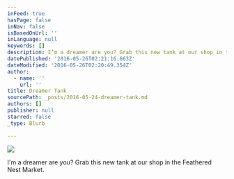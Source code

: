 ```yaml
---
inFeed: true
hasPage: false
inNav: false
isBasedOnUrl: ''
inLanguage: null
keywords: []
description: I’m a dreamer are you? Grab this new tank at our shop in the Feathered Nest Market.
datePublished: '2016-05-26T02:21:16.663Z'
dateModified: '2016-05-26T02:20:49.354Z'
author:
  - name: ''
    url: ''
title: Dreamer Tank
sourcePath: _posts/2016-05-24-dreamer-tank.md
authors: []
publisher: null
starred: false
_type: Blurb

---
```

![](https://the-grid-user-content.s3-us-west-2.amazonaws.com/deb39434-8195-4fff-9228-74a4ce621a5c.jpg)

I'm a dreamer are you? Grab this new tank at our shop in the Feathered Nest Market.